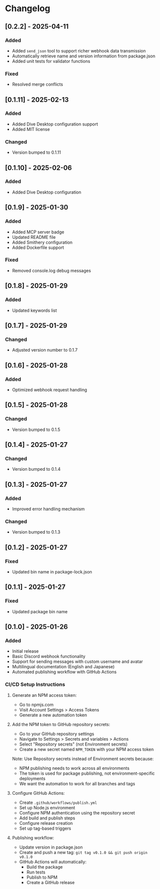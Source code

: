 # Changelog

## [0.2.2] - 2025-04-11

### Added
- Added `send_json` tool to support richer webhook data transmission
- Automatically retrieve name and version information from package.json
- Added unit tests for validator functions

### Fixed
- Resolved merge conflicts

## [0.1.11] - 2025-02-13

### Added
- Added Dive Desktop configuration support
- Added MIT license

### Changed
- Version bumped to 0.1.11

## [0.1.10] - 2025-02-06

### Added
- Added Dive Desktop configuration

## [0.1.9] - 2025-01-30

### Added
- Added MCP server badge
- Updated README file
- Added Smithery configuration
- Added Dockerfile support

### Fixed
- Removed console.log debug messages

## [0.1.8] - 2025-01-29

### Added
- Updated keywords list

## [0.1.7] - 2025-01-29

### Changed
- Adjusted version number to 0.1.7

## [0.1.6] - 2025-01-28

### Added
- Optimized webhook request handling

## [0.1.5] - 2025-01-28

### Changed
- Version bumped to 0.1.5

## [0.1.4] - 2025-01-27

### Changed
- Version bumped to 0.1.4

## [0.1.3] - 2025-01-27

### Added
- Improved error handling mechanism

### Changed
- Version bumped to 0.1.3

## [0.1.2] - 2025-01-27

### Fixed
- Updated bin name in package-lock.json

## [0.1.1] - 2025-01-27

### Fixed
- Updated package bin name

## [0.1.0] - 2025-01-26

### Added
- Initial release
- Basic Discord webhook functionality
- Support for sending messages with custom username and avatar
- Multilingual documentation (English and Japanese)
- Automated publishing workflow with GitHub Actions

### CI/CD Setup Instructions

1. Generate an NPM access token:
   - Go to npmjs.com
   - Visit Account Settings > Access Tokens
   - Generate a new automation token

2. Add the NPM token to GitHub repository secrets:
   - Go to your GitHub repository settings
   - Navigate to Settings > Secrets and variables > Actions
   - Select "Repository secrets" (not Environment secrets)
   - Create a new secret named `NPM_TOKEN` with your NPM access token
   
   Note: Use Repository secrets instead of Environment secrets because:
   - NPM publishing needs to work across all environments
   - The token is used for package publishing, not environment-specific deployments
   - We want the automation to work for all branches and tags

3. Configure GitHub Actions:
   - Create `.github/workflows/publish.yml`
   - Set up Node.js environment
   - Configure NPM authentication using the repository secret
   - Add build and publish steps
   - Configure release creation
   - Set up tag-based triggers

4. Publishing workflow:
   - Update version in package.json
   - Create and push a new tag: `git tag v0.1.0 && git push origin v0.1.0`
   - GitHub Actions will automatically:
     - Build the package
     - Run tests
     - Publish to NPM
     - Create a GitHub release